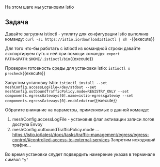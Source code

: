 На этом шаге мы установим Istio

## Задача

Давайте загрузим istioctl - утилиту для конфигурации Istio выполнив команду: `curl -sL https://istio.io/downloadIstioctl | sh -`{{execute}}

Для того что-бы работать с istioctl из командной строки давайте экспортируем путь к ней при помощи команды: `export PATH=$PATH:$HOME/.istioctl/bin`{{execute}}

Проверим готовность среды для установки Istio: `istioctl x precheck`{{execute}}

Запустим установку Istio: `istioctl install --set meshConfig.accessLogFile=/dev/stdout --set meshConfig.outboundTrafficPolicy.mode=REGISTRY_ONLY --set components.egressGateways[0].name=istio-egressgateway --set components.egressGateways[0].enabled=true`{{execute}}

Обратите внимание на параметры, применяемые в данной команде:
1) meshConfig.accessLogFile - установив флаг активации записи логов доступа Envoy
2) meshConfig.outboundTrafficPolicy.mode ... https://istio.io/latest/docs/tasks/traffic-management/egress/egress-control/#controlled-access-to-external-services   Запретим исходящий трафик...

Во время установки слудет подвердить намерение указав в терминале символ `"y"`